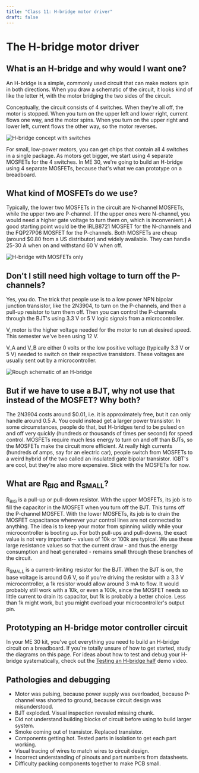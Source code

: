 ```yaml
---
title: "Class 11: H-bridge motor driver"
draft: false
---
```

# The H-bridge motor driver

## What is an H-bridge and why would I want one?

An H-bridge is a simple, commonly used circuit that can make motors spin in both directions. When you draw a schematic of the circuit, it looks kind of like the letter H, with the motor bridging the two sides of the circuit.

Conceptually, the circuit consists of 4 switches. When they're all off, the motor is stopped. When you turn on the upper left and lower right, current flows one way, and the motor spins. When you turn on the upper right and lower left, current flows the other way, so the motor reverses.


![H-bridge concept with switches](/img/h-bridge-concept.png)

For small, low-power motors, you can get chips that contain all 4 switches in a single package. As motors get bigger, we start using 4 separate MOSFETs for the 4 switches. In ME 30, we're going to build an H-bridge using 4 separate MOSFETs, because that's what we can prototype on a breadboard.

## What kind of MOSFETs do we use?

Typically, the lower two MOSFETs in the circuit are N-channel MOSFETs, while the upper two are P-channel. (If the upper ones were N-channel, you would need a higher gate voltage to turn them on, which is inconvenient.) A good starting point would be the IRLB8721 MOSFET for the N-channels and the FQP27P06 MOSFET for the P-channels. Both MOSFETs are cheap (around $0.80 from a US distributor) and widely available. They can handle 25-30 A when on and withstand 60 V when off.


![H-bridge with MOSFETs only](/img/mosfet-h-bridge.png)

## Don't I still need high voltage to turn off the P-channels?

Yes, you do. The trick that people use is to a low power NPN bipolar junction transistor, like the 2N3904, to turn on the P-channels, and then a pull-up resistor to turn them off. Then you can control the P-channels through the BJT's using 3.3 V or 5 V logic signals from a microcontroller.

V_motor is the higher voltage needed for the motor to run at desired speed. This semester we've been using 12 V.

V_A and V_B are either 0 volts or the low positive voltage (typically 3.3 V or 5 V) needed to switch on their respective transistors. These voltages are usually sent out by a microcontroller.


![Rough schematic of an H-bridge](/img/h-bridge-schematic.png)



## But if we have to use a BJT, why not use that instead of the MOSFET? Why both?

The 2N3904 costs around $0.01, i.e. it is approximately free, but it can only handle around 0.5 A. You could instead get a larger power transistor. In some circumstances, people do that, but H-bridges tend to be pulsed on and off very quickly (hundreds or thousands of times per second) for speed control. MOSFETs require much less energy to turn on and off than BJTs, so the MOSFETs make the circuit more efficient. At really high currents (hundreds of amps, say for an electric car), people switch from MOSFETs to a weird hybrid of the two called an insulated gate bipolar transistor. IGBT's are cool, but they're also more expensive. Stick with the MOSFETs for now.

## What are R<sub>BIG</sub> and R<sub>SMALL</sub>?

R<sub>BIG</sub> is a pull-up or pull-down resistor. With the upper MOSFETs, its job is to fill the capacitor in the MOSFET when you turn off the BJT. This turns off the P-channel MOSFET. With the lower MOSFETs, its job is to drain the MOSFET capacitance whenever your control lines are not connected to anything. The idea is to keep your motor from spinning wildly while your microcontroller is booting up. For both pull-ups and pull-downs, the exact value is not very important-- values of 10k or 100k are typical. We use these large resistance values so that the current draw - and thus the energy consumption and heat generated - remains small through these branches of the circuit.

R<sub>SMALL</sub> is a current-limiting resistor for the BJT. When the BJT is on, the base voltage is around 0.6 V, so if you're driving the resistor with a 3.3 V microcontroller, a 1k resistor would allow around 3 mA to flow. It would probably still work with a 10k, or even a 100k, since the MOSFET needs so little current to drain its capacitor, but 1k is probably a better choice. Less than 1k might work, but you might overload your microcontroller's output pin.


## Prototyping an H-bridge motor controller circuit  

In your ME 30 kit, you've got everything you need to build an H-bridge circuit on a breadboard. If you're totally unsure of how to get started, study the diagrams on this page. For ideas about how to test and debug your H-bridge systematically, check out the [Testing an H-bridge half](http://andnowforelectronics.com/notes/demo-videos/#testing-an-h-bridge) demo video.

## Pathologies and debugging

 * Motor was pulsing, because power supply was overloaded, because P-channel was shorted to ground, because circuit design was misunderstood.
 * BJT exploded. Visual inspection revealed missing chunk.
 * Did not understand building blocks of circuit before using to build larger system.
 * Smoke coming out of transistor. Replaced transistor.
 * Components getting hot. Tested parts in isolation to get each part working.
 * Visual tracing of wires to match wires to circuit design.
 * Incorrect understanding of pinouts and part numbers from datasheets.
 * Difficulty packing components together to make PCB small.
